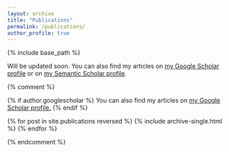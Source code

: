 ```yaml
---
layout: archive
title: "Publications"
permalink: /publications/
author_profile: true
---
```



{% include base_path %}

Will be updated soon. You can also find my articles on <u><a href="https://scholar.google.com/citations?user=8rDNIMsAAAAJ">my Google Scholar profile</a></u> or on <u><a href="https://www.semanticscholar.org/author/Wen-tau-Yih/1725604">my Semantic Scholar profile</a></u>.


{% comment %}

{% if author.googlescholar %}
  You can also find my articles on <u><a href="{{author.googlescholar}}">my Google Scholar profile</a>.</u>
{% endif %}

{% for post in site.publications reversed %}
  {% include archive-single.html %}
{% endfor %}

{% endcomment %}